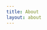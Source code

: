 ```yaml
---
title: About
layout: about
---
```


<style>
    .center {
        margin: 0;
        position: absolute;
        top: 50%;
        left: 50%;
        -ms-transform: translate(-50%, -50%);
        transform: translate(-50%, -50%);
    }
</style>

<div id="container" style="width: 100%; max-width: 500px; position: relative; overflow: hidden; margin: auto;">
    <div id="loading" style="position: absolute; top: 0; left: 0; right: 0; bottom: 0;">
        <object class="center" data="/img/loading.svg" width="60%"></object>
    </div>
    <div style="padding-top: 112%;"></div>
    <div style="position: absolute; top: -10%; bottom: 0; right: 0; left: 0;">
        <div style="width: 100%; position: relative; overflow: hidden;">
            <div style="padding-top: 150%;"></div>
            <div id="koishifumo" style="position: absolute; top: 0; bottom: 0; right: 0; left: 0;"> </div>
        </div>
    </div>
</div>

<script type="importmap">
    {
        "imports": {
            "three": "https://unpkg.com/three@0.158.0/build/three.module.js",
            "three/addons/": "https://unpkg.com/three@0.158.0/examples/jsm/"
        }
    }
</script>

<script type="module">

    import * as THREE from 'three';

    import { GLTFLoader } from 'three/addons/loaders/GLTFLoader.js';

    let container, camera, scene, renderer;
    let fumoObject;
    let mouseX = 0, mouseY = 0, scrollX = 0, scrollY = 0;
    let renderRequested = false;
    const distance = 25;
    const maxZoom = 0.58;
    const maxZoomWidth = 300;

    const maxBounceTime = 500;
    let lastBounceTime = 0;
    let bouncing = false;

    init();

    function init() {
        container = document.getElementById("koishifumo");

        scene = new THREE.Scene();

        // scene.add(new THREE.AmbientLight(0x999999));
        // scene.background = new THREE.Color(0x000000);

        camera = new THREE.PerspectiveCamera(50, container.clientWidth / container.clientHeight, 1, 1000);
        camera.zoom = maxZoom;
        camera.up.set(0, 0, 1);
        camera.position.set(0, -distance, 0);
        camera.lookAt(scene.position);
        camera.updateProjectionMatrix();

        // camera.add(new THREE.PointLight(0xffffff, 250));
        scene.add(camera);

        // const grid = new THREE.GridHelper(50, 50, 0xffffff, 0x555555);
        // grid.rotateOnAxis(new THREE.Vector3(1, 0, 0), 90 * (Math.PI / 180));
        // scene.add(grid);

        renderer = new THREE.WebGLRenderer({ antialias: true, alpha: true });
        renderer.setPixelRatio(window.devicePixelRatio);
        renderer.setSize(container.clientWidth, container.clientHeight);
        container.appendChild(renderer.domElement);

        const loader = new GLTFLoader();
        loader.load('./project_koishi_komeiji_fumo.glb', function (gltfobject) {
            fumoObject = gltfobject.scene;

            // rotate and position the gltf object to be in the center of the screen
            fumoObject.rotation.x = Math.PI / 2;
            fumoObject.position.x = 2.5;
            fumoObject.position.z = -10;

            scene.add(fumoObject);
            renderRequested = true;
            document.getElementById("loading").remove();
            document.getElementById("container").style.visibility = "visible";
            render();
        });

        function updateScroll() {
            mouseX -= scrollX - window.scrollX;
            mouseY -= scrollY - window.scrollY;
            scrollX = window.scrollX;
            scrollY = window.scrollY;
        }

        window.addEventListener('resize', function () {
            camera.aspect = container.clientWidth / container.clientHeight;
            camera.updateProjectionMatrix();
            renderer.setSize(container.clientWidth, container.clientHeight);
            updateScroll();
            renderRequested = true;
        });
        window.addEventListener("mousemove", function (e) {
            mouseX = e.pageX;
            mouseY = e.pageY;
            renderRequested = true;
        });
        window.addEventListener("scroll", function (e) {
            updateScroll();
            renderRequested = true;
        });
        const tap = "ontouchstart" in window || navigator.msMaxTouchPoints ? "touchstart" : "mousedown";
        window.addEventListener(tap, function (e) {
            lastBounceTime = Date.now();
            bouncing = true;
        });
    }

    function render() {
        requestAnimationFrame(render);
        if (!renderRequested && !bouncing) return;
        if (renderRequested) {
            renderRequested = false;
            const centerX = container.getBoundingClientRect().left + container.clientWidth / 2;
            const centerY = container.getBoundingClientRect().top + container.clientHeight / 2;
            camera.position.x = (mouseX - window.scrollX - centerX) * -15 / window.innerWidth;
            camera.position.z = (mouseY - window.scrollY - centerY) * 8 / window.innerHeight;
            camera.position.y = -Math.sqrt(distance * distance - camera.position.x * camera.position.x - camera.position.z * camera.position.z);
            camera.lookAt(scene.position);
        }

        if (bouncing) {
            const dt = Date.now() - lastBounceTime;
            if (dt > maxBounceTime) {
                bouncing = false;
                fumoObject.scale.y = 1
            } else {
                const t = dt / maxBounceTime;
                fumoObject.scale.y = 1 - 0.5 * Math.sin(t * Math.PI * 5) / (1 + t * t * 200);
            }
        }
        renderer.render(scene, camera);
    }

</script>
